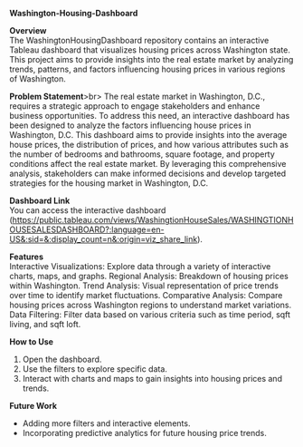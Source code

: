 <b>Washington-Housing-Dashboard</b><br>

<b>Overview</b><br>
The WashingtonHousingDashboard repository contains an interactive Tableau dashboard that visualizes housing prices across Washington state. This project aims to provide insights into the real estate market by analyzing trends, patterns, and factors influencing housing prices in various regions of Washington.

<b>Problem Statement</b>>br>
The real estate market in Washington, D.C., requires a strategic approach to engage stakeholders and enhance business opportunities. To address this need, an interactive dashboard has been designed to analyze the factors influencing house prices in Washington, D.C. This dashboard aims to provide insights into the average house prices, the distribution of prices, and how various attributes such as the number of bedrooms and bathrooms, square footage, and property conditions affect the real estate market. By leveraging this comprehensive analysis, stakeholders can make informed decisions and develop targeted strategies for the housing market in Washington, D.C.

<b>Dashboard Link</b><br>
You can access the interactive dashboard (https://public.tableau.com/views/WashingtionHouseSales/WASHINGTIONHOUSESALESDASHBOARD?:language=en-US&:sid=&:display_count=n&:origin=viz_share_link).

<b>Features</b><br>
Interactive Visualizations: Explore data through a variety of interactive charts, maps, and graphs.
Regional Analysis: Breakdown of housing prices within Washington.
Trend Analysis: Visual representation of price trends over time to identify market fluctuations.
Comparative Analysis: Compare housing prices across Washington regions to understand market variations.
Data Filtering: Filter data based on various criteria such as time period, sqft living, and sqft loft.

<b>How to Use</b><br>
1. Open the dashboard.
2. Use the filters to explore specific data.
3. Interact with charts and maps to gain insights into housing prices and trends.

<b>Future Work</b><br>
- Adding more filters and interactive elements.
- Incorporating predictive analytics for future housing price trends.

  
